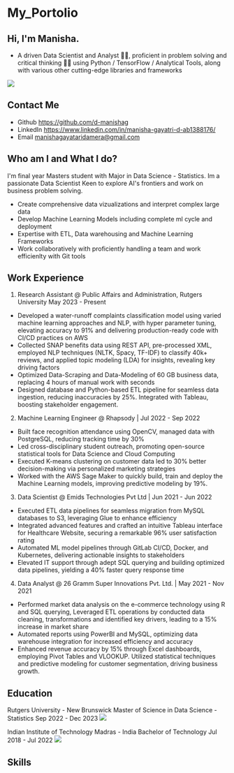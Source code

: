 # My_Portolio
## Hi, I'm Manisha. 
 - A driven Data Scientist and Analyst 🚀💡, proficient in problem solving and critical thinking 🧠🤖 using Python / TensorFlow / Analytical Tools, along with various other cutting-edge libraries and frameworks 


![](https://s3.amazonaws.com/www-inside-design/uploads/2018/12/image2.gif)

## Contact Me
- Github https://github.com/d-manishag
- LinkedIn https://www.linkedin.com/in/manisha-gayatri-d-ab1388176/
- Email manishagayataridamera@gmail.com

  

## Who am I and What I do?
I'm final year Masters student with Major in Data Science - Statistics. Im a passionate Data Scientist Keen to explore AI's frontiers and work on business problem solving.
- Create comprehensive data vizualizations and interpret complex large data
- Develop Machine Learning Models including complete ml cycle and deployment
- Expertise with ETL, Data warehousing and Machine Learning Frameworks
- Work collaboratively with proficiently handling a team and work efficienlty with Git tools


## Work Experience

1. Research Assistant @ Public Affairs and Administration, Rutgers University                                                      May 2023 - Present
- Developed a water-runoff complaints classification model using varied machine learning approaches and NLP, with hyper parameter tuning, elevating accuracy to 91% and delivering production-ready code with CI/CD practices on AWS
- Collected SNAP benefits data using REST API, pre-processed XML, employed NLP techniques (NLTK, Spacy, TF-IDF) to classify 40k+ reviews, and applied topic modeling (LDA) for insights, revealing key driving factors
- Optimized Data-Scraping and Data-Modeling of 60 GB business data, replacing 4 hours of manual work with seconds 
- Designed database and Python-based ETL pipeline for seamless data ingestion, reducing inaccuracies by 25%. Integrated with Tableau, boosting stakeholder engagement. 


2. Machine Learning Engineer @ Rhapsody   |                                                                                        Jul 2022 - Sep 2022
- Built face recognition attendance using OpenCV, managed data with PostgreSQL, reducing tracking time by 30%
- Led cross-disciplinary student outreach, promoting open-source statistical tools for Data Science and Cloud Computing
- Executed K-means clustering on customer data led to 30% better decision-making via personalized marketing strategies
-	Worked with the AWS Sage Maker to quickly build, train and deploy the Machine Learning models, improving predictive modeling by 19%. 


3. Data Scientist @ Emids Technologies Pvt Ltd | Jun 2021 - Jun 2022
-	Executed ETL data pipelines for seamless migration from MySQL databases to S3, leveraging Glue to enhance efficiency
-	Integrated advanced features and crafted an intuitive Tableau interface for Healthcare Website, securing a remarkable 96% user satisfaction rating
-	Automated ML model pipelines through GitLab CI/CD, Docker, and Kubernetes, delivering actionable insights to stakeholders
-	Elevated IT support through adept SQL querying and building optimized data pipelines, yielding a 40% faster query response time  
   

4. Data Analyst @ 26 Gramm Super Innovations Pvt. Ltd.						| 		                                                                     May 2021 - Nov 2021
-	Performed market data analysis on the e-commerce technology using R and SQL querying, Leveraged ETL operations by conducted data cleaning, transformations and identified key drivers, leading to a 15% increase in market share
-	Automated reports using PowerBI and MySQL, optimizing data warehouse integration for increased efficiency and accuracy
-	Enhanced revenue accuracy by 15% through Excel dashboards, employing Pivot Tables and VLOOKUP. Utilized statistical techniques and predictive modeling for customer segmentation, driving business growth.



## Education 


Rutgers University - New Brunswick
Master of Science in Data Science - Statistics
Sep 2022 - Dec 2023
![](https://logowik.com/content/uploads/images/rutgers-university-new-brunswick2481.jpg)


Indian Institute of Technology Madras - India
Bachelor of Technology 
Jul 2018 - Jul 2022
![](https://upload.wikimedia.org/wikipedia/en/thumb/6/69/IIT_Madras_Logo.svg/1920px-IIT_Madras_Logo.svg.png)


## Skills



